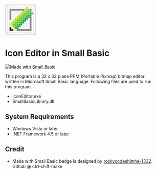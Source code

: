 ![icon](img/IconEditorSmall.PNG)
# Icon Editor in Small Basic

[![Made with Small Basic](https://img.shields.io/badge/Made%20with-Small%20Basic-orange)](http://smallbasic.com)

This program is a 32 x 32 plane PPM (Portable Pixmap) bitmap editor written in Microsoft Small Basic language. Following files are used to run this program.

* IconEditor.exe
* SmallBasicLibrary.dll

## System Requirements

* Windows Vista or later
* .NET Framework 4.5 or later

## Credit
 
* Made with Small Basic badge is designed by [rockycodeshimhe-1332](https://docs.microsoft.com/en-us/answers/questions/210063/guys-i-made-a-nice-small-basic-github-badge.html). Github @ ctrl-shift-make
